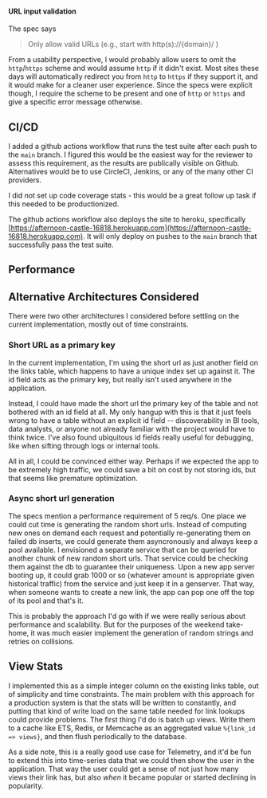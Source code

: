 #### URL input validation
The spec says
> Only allow valid URLs (e.g., start with http(s)://{domain}/ )

From a usability perspective, I would probably allow users to omit the `http`/`https` scheme and would assume `http` if it didn't exist.  Most sites these days will automatically redirect you from `http` to `https` if they support it, and it would make for a cleaner user experience.  Since the specs were explicit though, I require the scheme to be present and one of `http` or `https` and give a specific error message otherwise.

## CI/CD
I added a github actions workflow that runs the test suite after each push to the `main` branch.  I figured this would be the easiest way for the reviewer to assess this requirement, as the results are publically visible on Github.  Alternatives would be to use CircleCI, Jenkins, or any of the many other CI providers.

I did not set up code coverage stats - this would be a great follow up task if this needed to be productionized.

The github actions workflow also deploys the site to heroku, specifically [https://afternoon-castle-16818.herokuapp.com](https://afternoon-castle-16818.herokuapp.com).  It will only deploy on pushes to the `main` branch that successfully pass the test suite.

## Performance

## Alternative Architectures Considered
There were two other architectures I considered before settling on the current implementation, mostly out of time constraints.

### Short URL as a primary key
In the current implementation, I'm using the short url as just another field on the links table, which happens to have a unique index set up against it.  The id field acts as the primary key, but really isn't used anywhere in the application.

Instead, I could have made the short url the primary key of the table and not bothered with an id field at all.  My only hangup with this is that it just feels wrong to have a table without an explicit id field -- discoverability in BI tools, data analysts, or anyone not already familiar with the project would have to think twice.  I've also found ubiquitous id fields really useful for debugging, like when sifting through logs or internal tools.

All in all, I could be convinced either way.  Perhaps if we expected the app to be extremely high traffic, we could save a bit on cost by not storing ids, but that seems like premature optimization.

### Async short url generation
The specs mention a performance requirement of 5 req/s.  One place we could cut time is generating the random short urls.  Instead of computing new ones on demand each request and potentially re-generating them on failed db inserts, we could generate them asyncronously and always keep a pool available.  I envisioned a separate service that can be queried for another chunk of new random short urls.  That service could be checking them against the db to guarantee their uniqueness.  Upon a new app server booting up, it could grab 1000 or so (whatever amount is appropriate given historical traffic) from the service and just keep it in a genserver.  That way, when someone wants to create a new link, the app can pop one off the top of its pool and that's it.

This is probably the approach I'd go with if we were really serious about performance and scalability.  But for the purposes of the weekend take-home, it was much easier implement the generation of random strings and retries on collisions.


## View Stats
I implemented this as a simple integer column on the existing links table, out of simplicity and time constraints.  The main problem with this approach for a production system is that the stats will be written to constantly, and putting that kind of write load on the same table needed for link lookups could provide problems.  The first thing I'd do is batch up views.  Write them to a cache like ETS, Redis, or Memcache as an aggregated value `%{link_id => views}`, and then flush periodically to the database.

As a side note, this is a really good use case for Telemetry, and it'd be fun to extend this into time-series data that we could then show the user in the application.  That way the user could get a sense of not just how many views their link has, but also _when_ it became popular or started declining in popularity.
